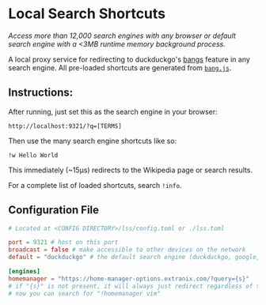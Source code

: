 # Local Search Shortcuts

*Access more than 12,000 search engines with any browser or default search engine with a <3MB runtime memory background process.*

A local proxy service for redirecting to duckduckgo's [bangs](https://duckduckgo.com/bangs) feature in any search engine. All pre-loaded shortcuts are generated from [`bang.js`](https://duckduckgo.com/bang.js).

## Instructions:

After running, just set this as the search engine in your browser:
```
http://localhost:9321/?q=[TERMS]
```

Then use the many search engine shortcuts like so:
```
!w Hello World
```

This immediately (~15μs) redirects to the Wikipedia page or search results.

For a complete list of loaded shortcuts, search `!info`.

## Configuration File

```toml
# Located at <CONFIG DIRECTORY>/lss/config.toml or ./lss.toml

port = 9321 # host on this port
broadcast = false # make accessible to other devices on the network
default = "duckduckgo" # the default search engine (duckduckgo, google, bing, etc.)

[engines]
homemanager = "https://home-manager-options.extranix.com/?query={s}"
# if "{s}" is not present, it will always just redirect regardless of the search terms
# now you can search for "!homemanager vim"
```
